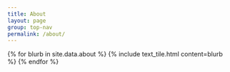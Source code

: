```yaml
---
title: About
layout: page
group: top-nav
permalink: /about/
---
```


<div id="main-container">
  {% for blurb in site.data.about %}
    {% include text_tile.html content=blurb %}
  {% endfor %}
</div>

<script>
$(document).ready(function() {
    $('#main-container').fadeIn();
});
</script>
